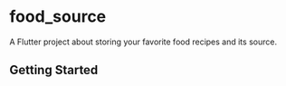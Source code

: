 # food_source

A Flutter project about storing your favorite food recipes and its source.

## Getting Started

```shell

```
